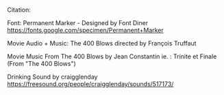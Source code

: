 Citation:

Font: Permanent Marker - Designed by Font Diner https://fonts.google.com/specimen/Permanent+Marker 

Movie Audio + Music: The 400 Blows directed by François Truffaut

Movie Music From The 400 Blows by Jean Constantin ie. : Trinite et Finale (From "The 400 Blows") 

Drinking Sound by craigglenday https://freesound.org/people/craigglenday/sounds/517173/ 


